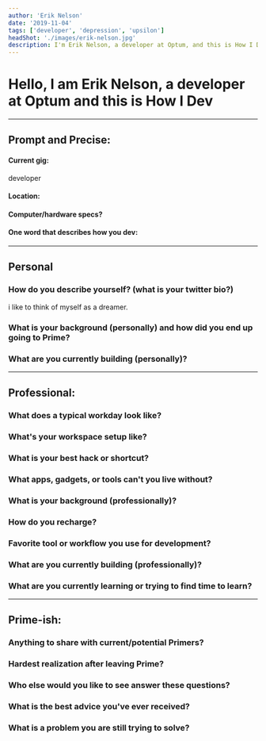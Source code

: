 ```yaml
---
author: 'Erik Nelson'
date: '2019-11-04'
tags: ['developer', 'depression', 'upsilon']
headShot: './images/erik-nelson.jpg'
description: I'm Erik Nelson, a developer at Optum, and this is How I Dev.
---
```


# Hello, I am Erik Nelson, a developer at Optum and this is How I Dev

---

## Prompt and Precise:

#### Current gig:

developer

#### Location:

#### Computer/hardware specs?

#### One word that describes how you dev:

---

## Personal

### How do you describe yourself? (what is your twitter bio?)

i like to think of myself as a dreamer.

### What is your background (personally) and how did you end up going to Prime?

### What are you currently building (personally)?

---

## Professional:

### What does a typical workday look like?

### What's your workspace setup like?

### What is your best hack or shortcut?

### What apps, gadgets, or tools can't you live without?

### What is your background (professionally)?

### How do you recharge?

### Favorite tool or workflow you use for development?

### What are you currently building (professionally)?

### What are you currently learning or trying to find time to learn?

---

## Prime-ish:

### Anything to share with current/potential Primers?

### Hardest realization after leaving Prime?

### Who else would you like to see answer these questions?

### What is the best advice you've ever received?

### What is a problem you are still trying to solve?
